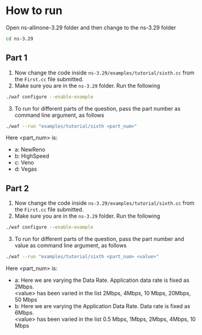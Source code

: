 # How to run
Open ns-allinone-3.29 folder and then change to the ns-3.29 folder
```sh
cd ns-3.29
``` 

## Part 1

1. Now change the code inside `ns-3.29/examples/tutorial/sixth.cc` from the `First.cc` file submitted.
2. Make sure you are in the `ns-3.29` folder. Run the following
```sh
./waf configure --enable-example
```
3. To run for different parts of the question, pass the part number as command line argument, as follows
```sh
./waf --run "examples/tutorial/sixth <part_num>"
```
Here <part_num> is:
* a: NewReno
* b: HighSpeed
* c: Veno
* d: Vegas


## Part 2

1. Now change the code inside `ns-3.29/examples/tutorial/sixth.cc` from the `First.cc` file submitted.
2. Make sure you are in the `ns-3.29` folder. Run the following
```sh
./waf configure --enable-example
```
3. To run for different parts of the question, pass the part number and value as command line argument, as follows
```sh
./waf --run "examples/tutorial/sixth <part_num> <value>"
```
Here <part_num> is:
* a: Here we are varying the Data Rate. Application data rate is fixed as 2Mbps.  
\<value> has been varied in the list 2Mbps, 4Mbps, 10 Mbps, 20Mbps, 50 Mbps 
* b: Here we are varying the Application Data Rate. Data rate is fixed as 6Mbps.  
\<value> has been varied in the list 0.5 Mbps, 1Mbps, 2Mbps, 4Mbps, 10 Mbps
